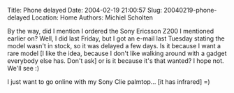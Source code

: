 Title: Phone delayed
Date: 2004-02-19 21:00:57
Slug: 20040219-phone-delayed
Location: Home
Authors: Michiel Scholten

<p>By the way, did I mention I ordered the Sony Ericsson Z200 I mentioned earlier on? Well, I did last Friday, but I got an e-mail last Tuesday stating the model wasn't in stock, so it was delayed a few days. Is it because I want a rare model [I like the idea, because I don't like walking around with a gadget everybody else has. Don't ask] or is it because it's that wanted? I hope not. We'll see :)</p>
<p>I just want to go online with my Sony Clie palmtop... [it has infrared] =)</p>